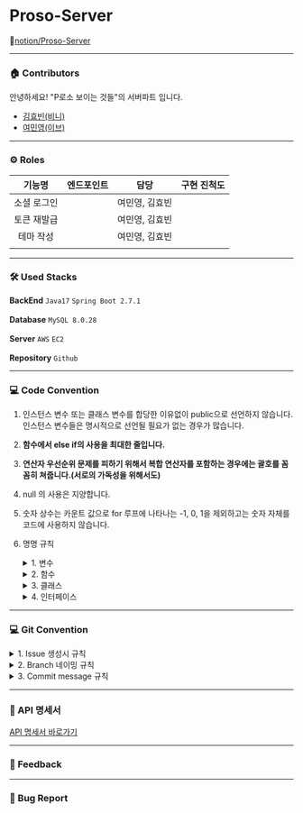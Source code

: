 # Proso-Server
🔗[notion/Proso-Server](https://carnelian-cloudberry-496.notion.site/P-Server-d4532ba9ce2a489c9858fc65f851c2d8)

---   
### 🏠 Contributors

안녕하세요! "P로소 보이는 것들"의 서버파트 입니다.
- [김효빈(비니)](https://github.com/hyobim)
- [여민영(이브)](https://github.com/reum2y)

---

### ⚙ Roles

|**기능명**|엔드포인트|담당|구현 진척도|
|:---:|:---:|:---:|:---:|
|소셜 로그인||여민영, 김효빈|
|토큰 재발급||여민영, 김효빈|
|테마 작성||여민영, 김효빈|
||||

---
### 🛠 Used Stacks


**BackEnd**  `Java17` `Spring Boot 2.7.1`  
<br>
**Database** `MySQL 8.0.28`  
<br>
**Server**  `AWS` `EC2`  
<br>
**Repository**   `Github`  

---
### 💻 Code Convention
 1. 인스턴스 변수 또는 클래스 변수를 합당한 이유없이 public으로 선언하지 않습니다.   
    인스턴스 변수들은 명시적으로 선언될 필요가 없는 경우가 많습니다.
 3. **함수에서 else if의 사용을 최대한 줄입니다.**
 4. **연산자 우선순위 문제를 피하기 위해서 복합 연산자를 포함하는 경우에는 괄호를 꼼꼼히 쳐줍니다.(서로의 가독성을 위해서도)**
 5. null 의 사용은 지양합니다. 
 6. 숫자 상수는 카운트 값으로 for 루프에 나타나는 -1, 0, 1을 제외하고는 숫자 자체를 코드에 사용하지 않습니다.
 7. 명명 규칙
     <details>  <summary>1. 변수</summary>  
     <div markdown="1"> 
     <br>
		 1-1. camelCase 형식을 사용합니다.<br><br>
		 1-2. 이름은 짧지만 의미 있어야 합니다.(사용 의도를 누구나 알아낼 수 있도록!)<br><br>
		 1-3. ENUM이나 상수는 대문자로 표기합니다.<br><br>
     </div>  </details>
     
     <details>  <summary>2. 함수</summary>  
     <div markdown="1"> 
     <br>
     2-1. 함수의 이름은 동사여야 하며, camelCase 형식을 사용합니다. <br><br>
		 2-2. 객체 이름을 함수 이름에 중복적으로 사용하지 않습니다.<br><br>
		 </div>  </details>
     
     <details>  <summary>3. 클래스 </summary>  
     <div markdown="1"> 
     <br>
     클래스 이름은 명사이어야 하며 Pascal Case를 사용합니다.
		 </div>  </details>

     <details>  <summary>4. 인터페이스 </summary>  
     <div markdown="1"> 
     <br>
     클래스와 같은 규칙을 사용합니다.
		 </div>  </details>
---

### 💻 Git Convention
<details>  <summary>1. Issue 생성시 규칙</summary>  
<div markdown="1"> 
<br>
이슈 이름 규칙은 [태그]+설명 으로 짓습니다.<br>
ex) [Feat] 어떤거 구현
라벨에 들어가야할 것들은 담당자, 할일, 우선순위! 
 </div>  </details>
 
<details>  <summary>2. Branch 네이밍 규칙</summary>  
<div markdown="1"> 
<br>
issue를 기반한 작업단위, 기능단위로 생성합니다!

issue 만들면 생성되는 번호 + issue 간략 설명을 이용해 브랜치를 만듭니다.

<브랜치명>/<번호>-<설명> 의 양식!

브랜치명 종류로는 main,develop,feature가 있고, 주로 feature 브랜치에서 개발하게됩니다. 

ex)feature/#12-signup
 </div>  </details>


<details>  <summary>3. Commit message 규칙</summary>  
<div markdown="1"> 
<br>
영어 작성을 원칙으로하고 나타내기 어려우면 한글로 합니다.

태그: #이슈넘버 - 간단한 설명 메세지 작성

ex) Feat: #12 - 테스트용입니다.

그리고 안에 간단하게 설명 써줍시다.
 </div>  </details>

---
### 📝 API 명세서

[API 명세서 바로가기](https://carnelian-cloudberry-496.notion.site/API-374ed7769383468b8f63b18f0f903609)
  
---
### 📒 Feedback

---

### 🐞 Bug Report
